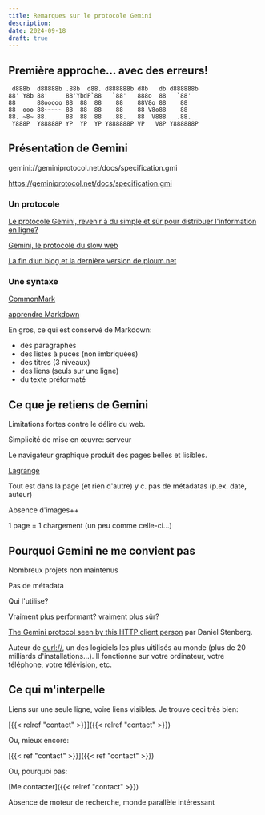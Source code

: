 ```yaml
---
title: Remarques sur le protocole Gemini
description: 
date: 2024-09-18
draft: true
---
```


## Première approche... avec des erreurs!


```
 d888b  d88888b .88b  d88. d888888b d8b   db d888888b 
88' Y8b 88'     88'YbdP`88   `88'   888o  88   `88'   
88      88ooooo 88  88  88    88    88V8o 88    88    
88  ooo 88~~~~~ 88  88  88    88    88 V8o88    88    
88. ~8~ 88.     88  88  88   .88.   88  V888   .88.   
 Y888P  Y88888P YP  YP  YP Y888888P VP   V8P Y888888P 

```

## Présentation de Gemini

gemini://geminiprotocol.net/docs/specification.gmi

https://geminiprotocol.net/docs/specification.gmi

### Un protocole

[Le protocole Gemini, revenir à du simple et sûr pour distribuer l'information en ligne?](https://www.bortzmeyer.org/gemini.html)

[Gemini, le protocole du slow web](https://ploum.net/gemini-le-protocole-du-slow-web/index.html)

[La fin d’un blog et la dernière version de ploum.net](https://ploum.net/2022-12-04-fin-du-blog-et-derniere-version.html)

### Une syntaxe


[CommonMark](https://commonmark.org/)

[apprendre Markdown](https://commonmark.org/help/tutorial/)

En gros, ce qui est conservé de Markdown:

- des paragraphes
- des listes à puces (non imbriquées)
- des titres (3 niveaux)
- des liens (seuls sur une ligne)
- du texte préformaté

## Ce que je retiens de Gemini

Limitations fortes contre le délire du web.

Simplicité de mise en œuvre: serveur

Le navigateur graphique produit des pages belles et lisibles.

[Lagrange](https://gmi.skyjake.fi/lagrange/)

Tout est dans la page (et rien d'autre) y c. pas de métadatas (p.ex. date, auteur)

Absence d'images++

1 page = 1 chargement (un peu comme celle-ci...)

## Pourquoi Gemini ne me convient pas

Nombreux projets non maintenus

Pas de métadata

Qui l'utilise?

Vraiment plus performant? vraiment plus sûr?

[The Gemini protocol seen by this HTTP client person](https://daniel.haxx.se/blog/2023/05/28/the-gemini-protocol-seen-by-this-http-client-person/) par Daniel Stenberg.

Auteur de [curl://](https://curl.se/), un des logiciels les plus uitilisés au monde (plus de 20 milliards d'installations...).
Il fonctionne sur votre ordinateur, votre téléphone, votre télévision, etc.

## Ce qui m'interpelle

Liens sur une seule ligne, voire liens visibles.
Je trouve ceci très bien:

[{{< relref "contact" >}}]({{< relref "contact" >}})

Ou, mieux encore:

[{{< ref "contact" >}}]({{< ref "contact" >}})

Ou, pourquoi pas:

[Me contacter]({{< relref "contact" >}})

Absence de moteur de recherche, monde parallèle intéressant